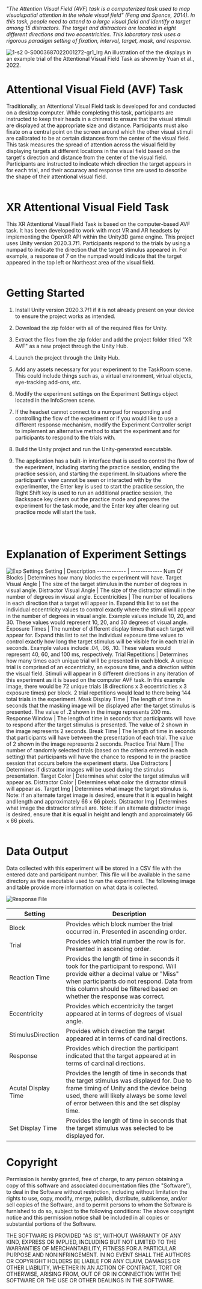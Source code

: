 <i>"The Attention Visual Field (AVF) task is a computerized task used to map visualspatial attention in the whole visual field" (Feng and Spence, 2014). 
In this task, people need to attend to a large visual field and identify a target among 15 distractors. The target and distractors are located in eight different 
directions and two eccentricities. This laboratory task uses a rigorous paradigm setting of fixation, interval, target, mask, and response.</i>

![1-s2 0-S0003687022001272-gr1_lrg](https://user-images.githubusercontent.com/105318271/193877517-d1339ffb-e356-497a-8121-3ec1c17871a9.jpg) An illustration of the the displays in an example trial of the Attentional Visual Field Task as shown by Yuan et al., 2022. 

# Attentional Visual Field (AVF) Task

Traditionally, an Attentional Visual Field task is developed for and conducted on a desktop computer. While completing this task, participants are instructed to keep their heads in a chinrest to ensure that the visual stimuli are displayed at the appropriate size and distance. Participants must also fixate on a central point on the screen around which the other visual stimuli are calibrated to be at certain distances from the center of the visual field. This task measures the spread of attention across the visual field by displaying targets at different locations in the visual field based on the target's direction and distance from the center of the visual field. Participants are instructed to indicate which direction the target appears in for each trial, and their accuracy and response time are used to describe the shape of their attentional visual field.
<br>
<br>
# XR Attentional Visual Field Task

This XR Attentional Visual Field Task is based on the computer-based AVF task. It has been developed to work with most VR and AR headsets by implementing the OpenXR API within the Unity3D game engine. This project uses Unity version 2020.3.7f1. Participants respond to the trials by using a numpad to indicate the direction that the target stimulus appeared in. For example, a response of 7 on the numpad would indicate that the target appeared in the top left or Northeast area of the visual field.
<br>
<br>

# Getting Started 

1. Install Unity version 2020.3.7f1 if it is not already present on your device to ensure the project works as intended.

2. Download the zip folder with all of the required files for Unity. 

3. Extract the files from the zip folder and add the project folder titled "XR AVF" as a new project through the Unity Hub.

4. Launch the project through the Unity Hub.

5. Add any assets necessary for your experiment to the TaskRoom scene. This could include things such as, a virtual environment, virtual objects, eye-tracking add-ons, etc.

6. Modify the experiment settings on the Experiment Settings object located in the InfoScreen scene.

7. If the headset cannot connect to a numpad for responding and controlling the flow of the experiment or if you would like to use a different response mechanism, modify the Experiment Controller script to implement an alternative method to start the experiment and for participants to respond to the trials with.

7. Build the Unity project and run the Unity-generated executable.

8. The application has a built-in interface that is used to control the flow of the experiment, including starting the practice session, ending the practice session, and starting the experiment. In situations where the participant's view cannot be seen or interacted with by the experimenter, the Enter key is used to start the practice session, the Right Shift key is used to run an additional practice session, the Backspace key clears out the practice mode and prepares the experiment for the task mode, and the Enter key after clearing out practice mode will start the task.
<br>
<br>

# Explanation of Experiment Settings
![Exp Settings](https://user-images.githubusercontent.com/105318271/177431751-725002e8-59d5-478c-ad72-bf67ff205285.png)
Setting | Description
------------ | -------------
Num Of Blocks | Determines how many blocks the experiment will have.
Target Visual Angle | The size of the target stimulus in the number of degrees in visual angle.
Distractor Visual Angle | The size of the distractor stimuli in the number of degrees in visual angle.
Eccentricities | The number of locations in each direction that a target will appear in. Expand this list to set the individual eccentricity values to control exactly where the stimuli will appear in the number of degrees in visual angle. Example values include 10, 20, and 30. These values would represent 10, 20, and 30 degrees of visual angle.
Exposure Times | The number of different display times that each target will appear for. Expand this list to set the individual exposure time values to control exactly how long the target stimulus will be visible for in each trial in seconds. Example values include .04, .06, .10. These values would represent 40, 60, and 100 ms, respectively.
Trial Repetitions | Determines how many times each unique trial will be presented in each block. A unique trial is comprised of an eccentricity, an exposure time, and a direction within the visual field. Stimuli will appear in 8 different directions in any iteration of this experiment as it is based on the computer AVF task. In this example image, there would be 72 unique trials (8 directions x 3 eccentricities x 3 exposure times) per block. 2 trial repetitions would lead to there being 144 total trials in the experiment.
Mask Display Time | The length of time in seconds that the masking image will be displayed after the target stimulus is presented. The value of .2 shown in the image represents 200 ms.
Response Window | The length of time in seconds that participants will have to respond after the target stimulus is presented. The value of 2 shown in the image represents 2 seconds.
Break Time | The length of time in seconds that participants will have between the presentation of each trial. The value of 2 shown in the image represents 2 seconds.
Practice Trial Num | The number of randomly selected trials (based on the criteria entered in each setting) that participants will have the chance to respond to in the practice session that occurs before the experiment starts.
Use Distractors | Determines if distractor images will be used during the stimulus presentation.
Target Color | Determines what color the target stimulus will appear as.
Distractor Color | Determines what color the distractor stimuli will appear as.
Target Img | Determines what image the target stimulus is. Note: if an alternate target image is desired, ensure that it is equal in height and length and approximately 66 x 66 pixels.
Distractor Img | Determines what image the distractor stimuli are. Note: if an alternate distractor image is desired, ensure that it is equal in height and length and approximately 66 x 66 pixels.
<br>
<br>

# Data Output
Data collected with this experiment will be stored in a CSV file with the entered date and participant number. This file will be available in the same directory as the executable used to run the experiment. The following image and table provide more information on what data is collected.

![Response File](https://user-images.githubusercontent.com/105318271/177618335-23054912-c553-4d07-8872-c1fb93b08f4e.png)

Setting | Description
------------ | -------------
Block | Provides which block number the trial occurred in. Presented in ascending order.
Trial | Provides which trial number the row is for. Presented in ascending order.
Reaction Time | Provides the length of time in seconds it took for the participant to respond. Will provide either a decimal value or "Miss" when participants do not respond. Data from this column should be filtered based on whether the response was correct.
Eccentricity | Provides which eccentricity the target appeared at in terms of degrees of visual angle.
StimulusDirection | Provides which direction the target appeared at in terms of cardinal directions.
Response | Provides which direction the participant indicated that the target appeared at in terms of cardinal directions.
Acutal Display Time | Provides the length of time in seconds that the target stimulus was displayed for. Due to frame timing of Unity and the device being used, there will likely always be some level of error between this and the set display time.
Set Display Time | Provides the length of time in seconds that the target stimulus was selected to be displayed for.

# Copyright

Permission is hereby granted, free of charge, to any person obtaining a copy of this software and associated documentation files (the "Software"), 
to deal in the Software without restriction, including without limitation the rights to use, copy, modify, merge, publish, distribute, sublicense, 
and/or sell copies of the Software, and to permit persons to whom the Software is furnished to do so, subject to the following conditions: 
The above copyright notice and this permission notice shall be included in all copies or substantial portions of the Software.

THE SOFTWARE IS PROVIDED "AS IS", WITHOUT WARRANTY OF ANY KIND, EXPRESS OR IMPLIED, INCLUDING BUT NOT LIMITED TO THE WARRANTIES OF MERCHANTABILITY, 
FITNESS FOR A PARTICULAR PURPOSE AND NONINFRINGEMENT. IN NO EVENT SHALL THE AUTHORS OR COPYRIGHT HOLDERS BE LIABLE FOR ANY CLAIM, DAMAGES OR OTHER LIABILITY, 
WHETHER IN AN ACTION OF CONTRACT, TORT OR OTHERWISE, ARISING FROM, OUT OF OR IN CONNECTION WITH THE SOFTWARE OR THE USE OR OTHER DEALINGS IN THE SOFTWARE.
